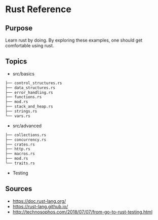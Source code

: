 # Rust Reference

## Purpose
Learn rust by doing. By exploring these examples, one should get comfortable using rust.

## Topics
- src/basics
```sh
├── control_structures.rs
├── data_structures.rs
├── error_handling.rs
├── functions.rs
├── mod.rs
├── stack_and_heap.rs
├── strings.rs
└── vars.rs
```
   
- src/advanced
```sh
├── collections.rs
├── concurrency.rs
├── crates.rs
├── http.rs
├── macros.rs
├── mod.rs
└── traits.rs
```

- Testing

## Sources

- https://doc.rust-lang.org/
- https://rust-lang.github.io/
- http://technosophos.com/2018/07/07/from-go-to-rust-testing.html